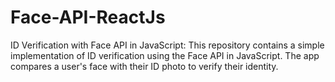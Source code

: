 # Face-API-ReactJs
ID Verification with Face API in JavaScript: This repository contains a simple implementation of ID verification using the Face API in JavaScript. The app compares a user's face with their ID photo to verify their identity.
